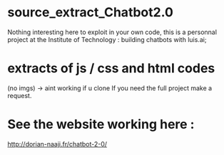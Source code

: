 # source_extract_Chatbot2.0

Nothing interesting here to exploit in your own code, this is a personnal project at the Institute of Technology : building chatbots with luis.ai;

# extracts of js / css and html codes
(no imgs) -> aint working if u clone
If you need the full project make a request.


# See the website working here :
http://dorian-naaji.fr/chatbot-2-0/
